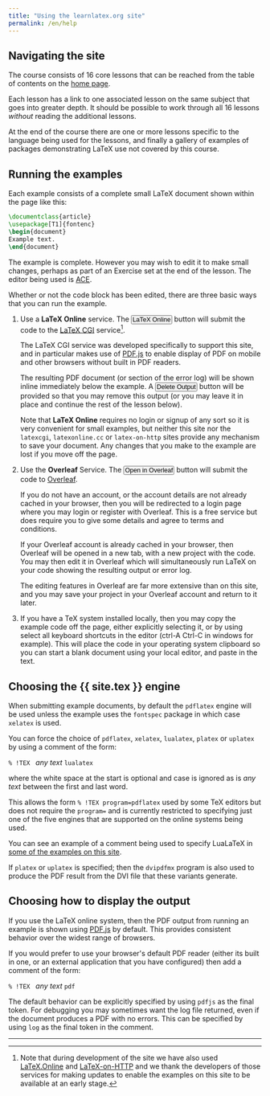 ```yaml
---
title: "Using the learnlatex.org site"
permalink: /en/help
---
```


## Navigating the site

The course consists of 16 core lessons that can be reached from the table
of contents on the [home page](/).

Each lesson has a link to one associated lesson on the same subject
that goes into greater depth. It should be possible to work through
all 16 lessons _without_  reading the additional lessons.

At the end of the course there are one or more lessons specific to the
language being used for the lessons, and finally a gallery of examples
of packages demonstrating LaTeX use not covered by this course.

## Running the examples

Each example consists of a complete small LaTeX document shown within
the page like this:

```latex
\documentclass{article}
\usepackage[T1]{fontenc}
\begin{document}
Example text.
\end{document}
```

The example is complete. However you may wish to edit it to make small
changes, perhaps as part of an Exercise set at the end of the lesson.
The editor being used is [ACE](https://ace.c9.io/).

Whether or not the code block has been edited, there are three basic ways that you can run the example.

1. Use a  **LaTeX Online** service. The <button style="padding:0 1px;font-size:90%">LaTeX Online</button> button
   will submit the code to the
   [LaTeX CGI](https://latexcgi.xyz/) service[^1].


   The LaTeX CGI service was developed specifically to support this site, and
   in particular makes use of [PDF.js](https://mozilla.github.io/pdf.js/)
   to enable display of PDF on mobile and other browsers without built in PDF readers.

   The resulting PDF document (or section of the error log) will be
   shown inline immediately below the example. A <button style="padding:0 1px;font-size:90%">Delete
   Output</button> button will be provided so that you may remove this output
   (or you may leave it in place and continue the rest of the lesson
   below).

   Note that **LaTeX Online** requires no login or signup of any sort
   so it is very convenient for small examples, but neither this site
   nor the `latexcgi`, `latexonline.cc` or `latex-on-http` sites
   provide any mechanism to save your document. Any changes that you
   make to the example are lost if you move off the page.


2. Use the **Overleaf** Service. The <button style="padding:0 1px;font-size:90%">Open in Overleaf</button>
   button will submit the code to [Overleaf](https://www.overleaf.com/about).

   If you do not have an account, or the account details are not
   already cached in your browser, then you will be redirected to a
   login page where you may login or register with Overleaf. This is a
   free service but does require you to give some details and agree to
   terms and conditions.

   If your Overleaf account is already cached in your browser, then
   Overleaf will be opened in a new tab, with a new
   project with the code. You may then edit it in
   Overleaf which will simultaneously run LaTeX on your code showing
   the resulting output or error log.

   The editing features in Overleaf are far more extensive than on this
   site, and you may save your project in your Overleaf account and
   return to it later.

3. If you have a TeX system installed locally, then you may copy the
   example code off the page, either explicitly selecting it, or by
   using select all keyboard shortcuts in the editor (ctrl-A Ctrl-C
   in windows for example). This will place the code in your operating system
   clipboard so you can start a blank document using your local
   editor, and paste in the text.


## Choosing the {{ site.tex }} engine

When submitting example documents, by default the
`pdflatex` engine will be used unless the example uses the `fontspec`
package in which case `xelatex` is used.

You can force the choice of `pdflatex`, `xelatex`, `lualatex`,
`platex` or `uplatex` by using a comment of the form:

`% !TEX ` _any text_ `lualatex`

where the white space at the start is optional and case is ignored as
is _any text_ between the first and last word.

This allows the form `% !TEX program=pdflatex` used by some TeX editors
but does not require the `program=` and is currently restricted to
specifying just one of the five engines that are supported on
the online systems being used.

You can see an example of a comment being used to specify LuaLaTeX in
[some of the examples on this site](more-14).

If `platex` or `uplatex` is specified; then the `dvipdfmx` program is
also used to produce the PDF result from the DVI file that these variants generate.


## Choosing how to display the output

If you use the LaTeX online system, then the PDF
output from running an example is shown using
[PDF.js](https://mozilla.github.io/pdf.js/) by default. This provides
consistent behavior over the widest range of browsers.

If you would prefer to use your browser's default PDF reader (either
its built in one, or an external application that you have configured)
then add a comment of the form:

`% !TEX ` _any text_ `pdf`

The default behavior can be explicitly specified by using `pdfjs` as
the final token. For debugging you may sometimes want the log file
returned, even if the document produces a PDF with
no errors. This can be specified by using `log` as the final token in
the comment.

---

[^1]: Note that during development of the site we have also used 
      [LaTeX.Online](https://latexonline.cc/) and
      [LaTeX-on-HTTP](https://github.com/YtoTech/latex-on-http)
      and we thank the developers of those services for making updates to enable
      the examples on this site to be available at an early stage.
